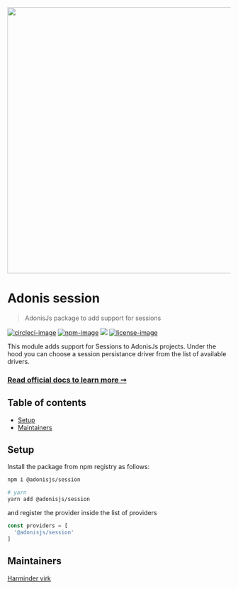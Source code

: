 <div align="center">
  <img src="https://res.cloudinary.com/adonisjs/image/upload/q_100/v1558612869/adonis-readme_zscycu.jpg" width="600px">
</div>

# Adonis session
> AdonisJs package to add support for sessions

[![circleci-image]][circleci-url] [![npm-image]][npm-url] ![][typescript-image] [![license-image]][license-url]

This module adds support for Sessions to AdonisJs projects. Under the hood you can choose a session persistance driver from the list of available drivers. 

### [Read official docs to learn more ➞](https://adonisjs.com/guides/sessions)

<!-- START doctoc generated TOC please keep comment here to allow auto update -->
<!-- DON'T EDIT THIS SECTION, INSTEAD RE-RUN doctoc TO UPDATE -->
## Table of contents

- [Setup](#setup)
- [Maintainers](#maintainers)

<!-- END doctoc generated TOC please keep comment here to allow auto update -->

## Setup
Install the package from npm registry as follows:

```sh
npm i @adonisjs/session

# yarn
yarn add @adonisjs/session
```

and register the provider inside the list of providers

```ts
const providers = [
  '@adonisjs/session'
]
```

## Maintainers
[Harminder virk](https://github.com/thetutlage)

[circleci-image]: https://img.shields.io/circleci/project/github/adonisjs/adonis-session/master.svg?style=for-the-badge&logo=circleci
[circleci-url]: https://circleci.com/gh/adonisjs/adonis-session "circleci"

[npm-image]: https://img.shields.io/npm/v/@adonisjs/session.svg?style=for-the-badge&logo=npm
[npm-url]: https://npmjs.org/package/@adonisjs/session "npm"

[typescript-image]: https://img.shields.io/badge/Typescript-294E80.svg?style=for-the-badge&logo=typescript

[license-url]: LICENSE.md
[license-image]: https://img.shields.io/aur/license/pac.svg?style=for-the-badge
